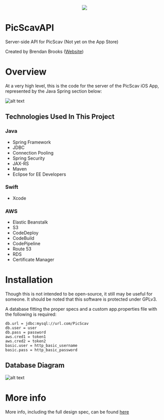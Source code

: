 <p align="center">
  <img src="http://www.brendanbrooks.net/wp-content/uploads/2019/03/picscav-logo-main-400.png">
</p>

# PicScavAPI
Server-side API for PicScav (Not yet on the App Store)

Created by Brendan Brooks ([Website](http://www.brendanbrooks.net/))

# Overview
At a very high level, this is the code for the server of the PicScav iOS App, represented by the Java Spring section below:

![alt text](http://www.brendanbrooks.net/wp-content/uploads/2019/03/LogicalSolution.png "Architecture")

## Technologies Used In This Project
### Java
* Spring Framework
* JDBC
* Connection Pooling
* Spring Security
* JAX-RS
* Maven
* Eclipse for EE Developers
### Swift
* Xcode
### AWS
* Elastic Beanstalk
* S3
* CodeDeploy
* CodeBuild
* CodePipeline
* Route 53
* RDS
* Certificate Manager

# Installation
Though this is not intended to be open-source, it still may be useful for someone. It should be noted that this software is protected under GPLv3. 

A database fitting the proper specs and a custom app.properties file with the following is required:
```
db.url = jdbc:mysql://url.com/PicScav
db.user = user
db.pass = password
aws.cred1 = token1
aws.cred2 = token2
basic.user = http_basic_username
basic.pass = http_basic_password
```

## Database Diagram
![alt text](http://www.brendanbrooks.net/wp-content/uploads/2019/03/ER-Diagram.png "Database")

# More info
More info, including the full design spec, can be found [here](http://www.brendanbrooks.net/picscav/)
